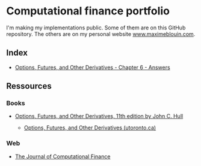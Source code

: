 # Computational finance portfolio

I'm making my implementations public. Some of them are on this GitHub repository. The others are on my personal website www.maximeblouin.com.

## Index

* [Options, Futures, and Other Derivatives - Chapter 6 - Answers](https://github.com/maximeblouin/portfolio/blob/main/john_hull/options_futures_derivatives/chap6_answer.ipynb)

## Ressources

### Books

* [Options, Futures, and Other Derivatives, 11th edition by John C. Hull](https://www.pearson.com/en-us/subject-catalog/p/options-futures-and-other-derivatives/P200000005938/9780136939917)

  * [Options, Futures, and Other Derivatives (utoronto.ca)](http://www-2.rotman.utoronto.ca/~hull/ofod/)

### Web

* [The Journal of Computational Finance](https://www.risk.net/journal-of-computational-finance)
